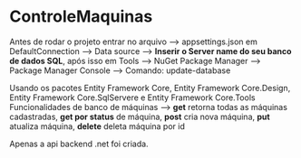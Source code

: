 # ControleMaquinas
Antes de rodar o projeto entrar no arquivo --> appsettings.json em DefaultConnection --> Data source --> **Inserir o Server name do seu banco de dados SQL**, após isso em Tools --> NuGet Package Manager --> Package Manager Console --> Comando: update-database

Usando os pacotes Entity Framework Core, Entity Framework Core.Design, Entity Framework Core.SqlServere e Entity Framework Core.Tools
Funcionalidades de banco de máquinas --> **get** retorna todas as máquinas cadastradas, **get por status** de máquina, **post** cria nova máquina, **put** atualiza máquina, **delete** deleta máquina por id

Apenas a api backend .net foi criada.
